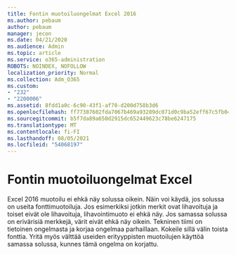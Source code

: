 ```yaml
---
title: Fontin muotoiluongelmat Excel 2016
ms.author: pebaum
author: pebaum
manager: jecon
ms.date: 04/21/2020
ms.audience: Admin
ms.topic: article
ms.service: o365-administration
ROBOTS: NOINDEX, NOFOLLOW
localization_priority: Normal
ms.collection: Adm_O365
ms.custom:
- "232"
- "2200006"
ms.assetid: 8fdd1a0c-6c90-43f1-af70-d200d758b3d6
ms.openlocfilehash: ff77387602fda7067b469a93289dc071d0c9ba52eff67c5fb04f4426e4034eaf
ms.sourcegitcommit: b5f7da89a650d2915dc652449623c78be6247175
ms.translationtype: MT
ms.contentlocale: fi-FI
ms.lasthandoff: 08/05/2021
ms.locfileid: "54068197"
---
```

# <a name="font-formatting-problems-in-excel"></a>Fontin muotoiluongelmat Excel

Excel 2016 muotoilu ei ehkä näy solussa oikein. Näin voi käydä, jos solussa on useita fonttimuotoiluja. Jos esimerkiksi jotkin merkit ovat lihavoituja ja toiset eivät ole lihavoituja, lihavointimuoto ei ehkä näy. Jos samassa solussa on erivärisiä merkkejä, värit eivät ehkä näy oikein. Tekninen tiimi on tietoinen ongelmasta ja korjaa ongelmaa parhaillaan. Kokeile sillä välin toista fonttia. Yritä myös välttää useiden erityyppisten muotoilujen käyttöä samassa solussa, kunnes tämä ongelma on korjattu.
  